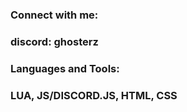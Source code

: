 <h3 align="left">Connect with me:</h3>
<p align="left">
<h3 align="left">discord: ghosterz</h3>
</p>

<h3 align="left">Languages and Tools:</h3>
<h3 align="left"> LUA, JS/DISCORD.JS, HTML, CSS</h3>
